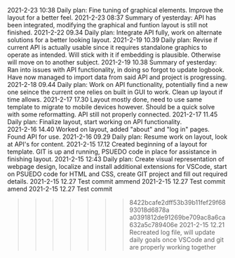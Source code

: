 2021-2-23 10:38 Daily plan: Fine tuning of graphical elements. Improve the layout for a better feel.
2021-2-23 08:37 Summary of yesterday: API has been integrated, modifying the graphical and funtion layout is still not finished. 
2021-2-22 09.34 Daily plan: Integrate API fully, work on alternate solutions for a better looking layout.
2021-2-19 10.39 Daily plan: Revise if current API is actually usable since it requires standalone graphics to operate as intended. Will stick with it if embedding is plausible. Otherwise will move on to another subject.
2021-2-19 10.38 Summary of yesterday: Ran into issues with API functionality, in doing so forgot to update logbook. Have now managed to import data from said API and project is progressing.
2021-2-18 09.44 Daily plan: Work on API functionality, potentially find a new one seince the current one relies on built in GUI to work. Clean up layout if time allows. 
2021-2-17 17.30 Layout mostly done, need to use same template to migrate to mobile devices however. Should be a quick solve with some reformatting. API still not properly connected.
2021-2-17 11.45 Daily plan: Finalize layout, start working on API functionality.  
2021-2-16 14.40 Worked on layout, added "about" and "log in" pages. Found API for use.
2021-2-16 09.29 Daily plan: Resume work on layout, look at API's for content.
2021-2-15 17.12 Created beginning of a layout for template. GIT is up and running, PSUEDO code in place for assistance in finishing layout.
2021-2-15 12:43 Daily plan: Create visual representation of webpage design, localize and install additional extensions for VSCode, start on PSUEDO code for HTML and CSS, create GIT project and fill out required details.
2021-2-15 12.27 Test commit ammend
2021-2-15 12.27 Test commit amend
2021-2-15 12.27 Test commit
>>>>>>> 8422bcafe2dff53b39b11fef29f6893018d6878a
>>>>>>> a0391812de91269be709ac8a6ca632a5c789406e
2021-2-15 12.21 Recreated log file, will update daily goals once VSCode and git are properly working together
